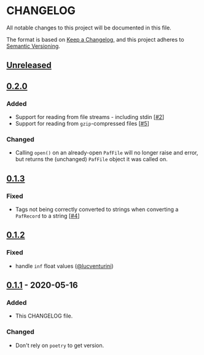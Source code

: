 # CHANGELOG

All notable changes to this project will be documented in this file.

The format is based on [Keep a Changelog](https://keepachangelog.com/en/1.0.0/), and
this project adheres to [Semantic Versioning](https://semver.org/spec/v2.0.0.html).

## [Unreleased]

## [0.2.0]

### Added

- Support for reading from file streams - including stdin [[#2][2]]
- Support for reading from `gzip`-compressed files [[#5][5]]

### Changed

- Calling `open()` on an already-open `PafFile` will no longer raise and error, but
  returns the (unchanged) `PafFile` object it was called on.

## [0.1.3]

### Fixed

- Tags not being correctly converted to strings when converting a `PafRecord` to a
  string [[#4][4]]

## [0.1.2]

### Fixed

- handle `inf` float values ([@lucventurini](https://github.com/lucventurini))

## [0.1.1] - 2020-05-16

### Added

- This CHANGELOG file.

### Changed

- Don't rely on `poetry` to get version.

[0.1.1]: https://github.com/mbhall88/pafpy/releases/tag/0.1.1
[0.1.2]: https://github.com/mbhall88/pafpy/releases/tag/0.1.2
[0.1.3]: https://github.com/mbhall88/pafpy/releases/tag/0.1.3
[0.2.0]: https://github.com/mbhall88/pafpy/releases/tag/0.2.0
[2]: https://github.com/mbhall88/pafpy/issues/2
[4]: https://github.com/mbhall88/pafpy/issues/4
[5]: https://github.com/mbhall88/pafpy/issues/5
[Unreleased]: https://github.com/snakemake/snakefmt/compare/0.1.3...HEAD

